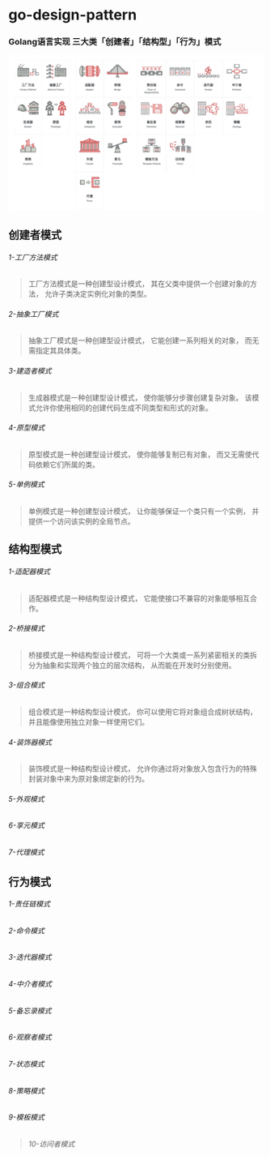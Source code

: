 # go-design-pattern

### Golang语言实现 三大类「创建者」「结构型」「行为」模式

![](.README_images/8f9a11ca.png)

## 创建者模式

###### 1-工厂方法模式

> 工厂方法模式是一种创建型设计模式， 其在父类中提供一个创建对象的方法， 允许子类决定实例化对象的类型。

###### 2-抽象工厂模式

> 抽象工厂模式是一种创建型设计模式， 它能创建一系列相关的对象， 而无需指定其具体类。

###### 3-建造者模式

> 生成器模式是一种创建型设计模式， 使你能够分步骤创建复杂对象。 该模式允许你使用相同的创建代码生成不同类型和形式的对象。

###### 4-原型模式

> 原型模式是一种创建型设计模式， 使你能够复制已有对象， 而又无需使代码依赖它们所属的类。

###### 5-单例模式

> 单例模式是一种创建型设计模式， 让你能够保证一个类只有一个实例， 并提供一个访问该实例的全局节点。

## 结构型模式

###### 1-适配器模式

> 适配器模式是一种结构型设计模式， 它能使接口不兼容的对象能够相互合作。

###### 2-桥接模式

> 桥接模式是一种结构型设计模式， 可将一个大类或一系列紧密相关的类拆分为抽象和实现两个独立的层次结构， 从而能在开发时分别使用。

###### 3-组合模式

> 组合模式是一种结构型设计模式， 你可以使用它将对象组合成树状结构， 并且能像使用独立对象一样使用它们。

###### 4-装饰器模式

> 装饰模式是一种结构型设计模式， 允许你通过将对象放入包含行为的特殊封装对象中来为原对象绑定新的行为。

###### 5-外观模式

###### 6-享元模式

###### 7-代理模式

## 行为模式

###### 1-责任链模式

###### 2-命令模式

###### 3-迭代器模式

###### 4-中介者模式

###### 5-备忘录模式

###### 6-观察者模式

###### 7-状态模式

###### 8-策略模式

###### 9-模板模式

> ###### 10-访问者模式
>
